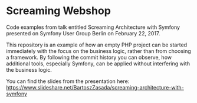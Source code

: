 Screaming Webshop
=================

Code examples from talk entitled Screaming Architecture with Symfony presented on Symfony User Group Berlin 
on February 22, 2017.

This repository is an example of how an empty PHP project can be started immediately with the focus on the
business logic, rather than from choosing a framework. By following the commit history you can observe, how
additional tools, especially Symfony, can be applied without interfering with the business logic.
 
You can find the slides from the presentation here: 
https://www.slideshare.net/BartoszZasada/screaming-architecture-with-symfony
